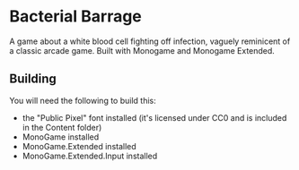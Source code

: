 # Bacterial Barrage

A game about a white blood cell fighting off infection, vaguely reminicent of a classic arcade game. Built with Monogame and Monogame Extended.


## Building

You will need the following to build this:

- the "Public Pixel" font installed (it's licensed under CC0 and is included in the Content folder)
- MonoGame installed
- MonoGame.Extended installed
- MonoGame.Extended.Input installed